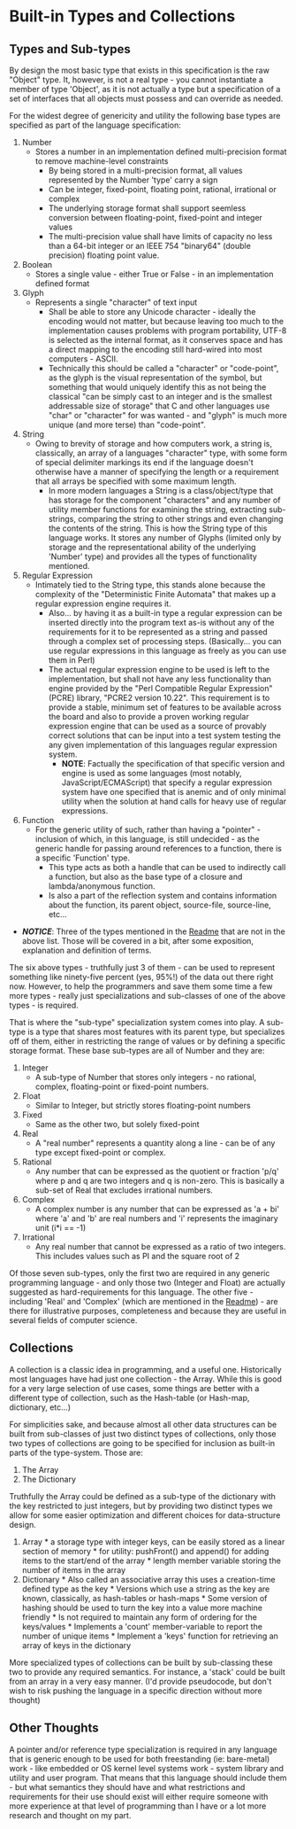 # Built-in Types and Collections
## Types and Sub-types

By design the most basic type that exists in this specification is the raw "Object" type. It, however, is not a real type - you cannot instantiate a member of type 'Object', as it is not actually a type but a specification of a set of interfaces that all objects must possess and can override as needed.

For the widest degree of genericity and utility the following base types are specified as part of the language specification:

 1. Number
    * Stores a number in an implementation defined multi-precision format to remove machine-level constraints
      * By being stored in a multi-precision format, all values represented by the Number 'type' carry a sign
      * Can be integer, fixed-point, floating point, rational, irrational or complex
      * The underlying storage format shall support seemless conversion between floating-point, fixed-point and integer values
      * The multi-precision value shall have limits of capacity no less than a 64-bit integer or an IEEE 754 "binary64" (double precision) floating point value.
 1. Boolean
    * Stores a single value - either True or False - in an implementation defined format
 1. Glyph
    * Represents a single "character" of text input
      * Shall be able to store any Unicode character - ideally the encoding would not matter, but because leaving too much to the implementation causes problems with program portability, UTF-8 is selected as the internal format, as it conserves space and has a direct mapping to the encoding still hard-wired into most computers - ASCII.
      * Technically this should be called a "character" or "code-point", as the glyph is the visual representation of the symbol, but something that would uniquely identify this as not being the classical "can be simply cast to an integer and is the smallest addressable size of storage" that C and other languages use "char" or "character" for was wanted - and "glyph" is much more unique (and more terse) than "code-point".
 1. String
    * Owing to brevity of storage and how computers work, a string is, classically, an array of a languages "character" type, with some form of special delimiter markings its end if the language doesn't otherwise have a manner of specifying the length or a requirement that all arrays be specified with some maximum length.
      * In more modern languages a String is a class/object/type that has storage for the component "characters" and any number of utility member functions for examining the string, extracting sub-strings, comparing the string to other strings and even changing the contents of the string. This is how the String type of this language works. It stores any number of Glyphs (limited only by storage and the representational ability of the underlying 'Number' type) and provides all the types of functionality mentioned.
 1. Regular Expression
    * Intimately tied to the String type, this stands alone because the complexity of the "Deterministic Finite Automata" that makes up a regular expression engine requires it.
      * Also... by having it as a built-in type a regular expression can be inserted directly into the program text as-is without any of the requirements for it to be represented as a string and passed through a complex set of processing steps. (Basically... you can use regular expressions in this language as freely as you can use them in Perl)
      * The actual regular expression engine to be used is left to the implementation, but shall not have any less functionality than engine provided by the "Perl Compatible Regular Expression" (PCRE) library, "PCRE2 version 10.22". This requirement is to provide a stable, minimum set of features to be available across the board and also to provide a proven working regular expression engine that can be used as a source of provably correct solutions that can be input into a test system testing the any given implementation of this languages regular expression system.
        * __NOTE__: Factually the specification of that specific version and engine is used as some languages (most notably, JavaScript/ECMAScript) that specify a regular expression system have one specified that is anemic and of only minimal utility when the solution at hand calls for heavy use of regular expressions.
 1. Function
    * For the generic utility of such, rather than having a "pointer" - inclusion of which, in this language, is still undecided - as the generic handle for passing around references to a function, there is a specific 'Function' type.
      * This type acts as both a handle that can be used to indirectly call a function, but also as the base type of a closure and lambda/anonymous function.
      * Is also a part of the reflection system and contains information about the function, its parent object, source-file, source-line, etc...

 * ___NOTICE___: Three of the types mentioned in the [Readme](ideas-for-a-new-language/README.md) that are not in the above list. Those will be covered in a bit, after some exposition, explanation and definition of terms.
  
The six above types - truthfully just 3 of them - can be used to represent something like ninety-five percent (yes, 95%!) of the data out there right now. However, to help the programmers and save them some time a few more types - really just specializations and sub-classes of one of the above types - is required.

That is where the "sub-type" specialization system comes into play. A sub-type is a type that shares most features with its parent type, but specializes off of them, either in restricting the range of values or by defining a specific storage format. These base sub-types are all of Number and they are:

 1. Integer
    * A sub-type of Number that stores only integers - no rational, complex, floating-point or fixed-point numbers.
 1. Float
    * Similar to Integer, but strictly stores floating-point numbers
 1. Fixed
    * Same as the other two, but solely fixed-point
 1. Real
    * A "real number" represents a quantity along a line - can be of any type except fixed-point or complex.
 1. Rational
    * Any number that can be expressed as the quotient or fraction 'p/q' where p and q are two integers and q is non-zero. This is basically a sub-set of Real that excludes irrational numbers.
 1. Complex
    * A complex number is any number that can be expressed as 'a + bi' where 'a' and 'b' are real numbers and 'i' represents the imaginary unit (i*i == -1)
 1. Irrational
    * Any real number that cannot be expressed as a ratio of two integers. This includes values such as PI and the square root of 2
	
Of those seven sub-types, only the first two are required in any generic programming language - and only those two (Integer and Float) are actually suggested as hard-requirements for this language. The other five - including 'Real' and 'Complex' (which are mentioned in the [Readme](ideas-for-a-new-language/README.md)) - are there for illustrative purposes, completeness and because they are useful in several fields of computer science.

## Collections

A collection is a classic idea in programming, and a useful one. Historically most languages have had just one collection - the Array. While this is good for a very large selection of use cases, some things are better with a different type of collection, such as the Hash-table (or Hash-map, dictionary, etc...)

For simplicities sake, and because almost all other data structures can be built from sub-classes of just two distinct types of collections, only those two types of collections are going to be specified for inclusion as built-in parts of the type-system. Those are:

  1. The Array
  2. The Dictionary

Truthfully the Array could be defined as a sub-type of the dictionary with the key restricted to just integers, but by providing two distinct types we allow for some easier optimization and different choices for data-structure design.

  1. Array
    * a storage type with integer keys, can be easily stored as a linear section of memory
    * for utility: pushFront() and append() for adding items to the start/end of the array
    * length member variable storing the number of items in the array
  2. Dictionary
    * Also called an associative array this uses a creation-time defined type as the key
    * Versions which use a string as the key are known, classically, as hash-tables or hash-maps
    * Some version of hashing should be used to turn the key into a value more machine friendly
    * Is not required to maintain any form of ordering for the keys/values
    * Implements a 'count' member-variable to report the number of unique items
    * Implement a 'keys' function for retrieving an array of keys in the dictionary
	
More specialized types of collections can be built by sub-classing these two to provide any required semantics. For instance, a 'stack' could be built from an array in a very easy manner. (I'd provide pseudocode, but don't wish to risk pushing the language in a specific direction without more thought)

## Other Thoughts
A pointer and/or reference type specialization is required in any language that is generic enough to be used for both freestanding (ie: bare-metal) work - like embedded or OS kernel level systems work - system library and utility and user program. That means that this language should include them - but what semantics they should have and what restrictions and requirements for their use should exist will either require someone with more experience at that level of programming than I have or a lot more research and thought on my part.
